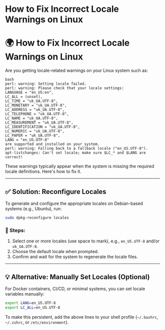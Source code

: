 # How to Fix Incorrect Locale Warnings on Linux


# 🌍 How to Fix Incorrect Locale Warnings on Linux

Are you getting locale-related warnings on your Linux system such as:

```
bash
perl: warning: Setting locale failed.
perl: warning: Please check that your locale settings:
LANGUAGE = "en_US:en",
LC_ALL = (unset),
LC_TIME = "uk_UA.UTF-8",
LC_MONETARY = "uk_UA.UTF-8",
LC_ADDRESS = "uk_UA.UTF-8",
LC_TELEPHONE = "uk_UA.UTF-8",
LC_NAME = "uk_UA.UTF-8",
LC_MEASUREMENT = "uk_UA.UTF-8",
LC_IDENTIFICATION = "uk_UA.UTF-8",
LC_NUMERIC = "uk_UA.UTF-8",
LC_PAPER = "uk_UA.UTF-8",
LANG = "en_US.UTF-8"
are supported and installed on your system.
perl: warning: Falling back to a fallback locale ("en_US.UTF-8").
apt-listchanges: Can't set locale; make sure $LC_* and $LANG are correct!
```

These warnings typically appear when the system is missing the required locale definitions. Here's how to fix it.

---

## ✅ Solution: Reconfigure Locales

To generate and configure the appropriate locales on Debian-based systems (e.g., Ubuntu), run:

```bash
sudo dpkg-reconfigure locales
```

### 📝 Steps:

1. Select one or more locales (use space to mark), e.g., `en_US.UTF-8` and/or `uk_UA.UTF-8`.
2. Choose the default locale when prompted.
3. Confirm and wait for the system to regenerate the locale files.

---

## 💡 Alternative: Manually Set Locales (Optional)

For Docker containers, CI/CD, or minimal systems, you can set locale variables manually:

```bash
export LANG=en_US.UTF-8
export LC_ALL=en_US.UTF-8
```

To make this persistent, add the above lines to your shell profile (`~/.bashrc`, `~/.zshrc`, or `/etc/environment`).
